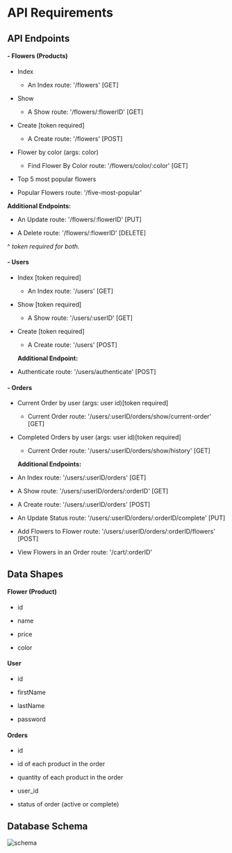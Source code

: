 
# API Requirements


## API Endpoints

#### - Flowers (Products)

- Index

   - An Index route: '/flowers' [GET]

- Show

  - A Show route: '/flowers/:flowerID' [GET]

- Create [token required]

  - A Create route: '/flowers' [POST]

-  Flower by color (args: color)

   - Find Flower By Color route: '/flowers/color/:color' [GET]

  - Top 5 most popular flowers

   - Popular Flowers route: '/five-most-popular'

  **Additional Endpoints:**

- An Update route: '/flowers/:flowerID' [PUT]

- A Delete route: '/flowers/:flowerID' [DELETE]

 ^ *token required for both.*

#### - Users

- Index [token required]

  - An Index route: '/users' [GET]

- Show [token required]

  - A Show route: '/users/:userID' [GET]

- Create [token required]

  - A Create route: '/users' [POST]

  

   **Additional Endpoint:**

- Authenticate route: '/users/authenticate' [POST]

  

#### - Orders

- Current Order by user (args: user id)[token required]

   - Current Order route: '/users/:userID/orders/show/current-order' [GET]

  

- Completed Orders by user (args: user id)[token required]

  - Current Order route: '/users/:userID/orders/show/history' [GET]

  
  **Additional Endpoints:**

- An Index route: '/users/:userID/orders' [GET]

- A Show route: '/users/:userID/orders/:orderID' [GET]

- A Create route: '/users/:userID/orders' [POST]

- An Update Status route: '/users/:userID/orders/:orderID/complete' [PUT]

- Add Flowers to Flower route: '/users/:userID/orders/:orderID/flowers' [POST]

- View Flowers in an Order route: '/cart/:orderID'

  
  

## Data Shapes

#### Flower (Product)

- id

- name

- price

- color

  

#### User

- id

- firstName

- lastName

- password

  

#### Orders

- id

- id of each product in the order

- quantity of each product in the order

- user_id

- status of order (active or complete)

  
  
  

## Database Schema
![schema](https://user-images.githubusercontent.com/90178514/203132330-fc835c5f-031e-40df-b953-8fe113ced604.png)
